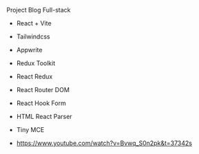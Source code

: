 Project Blog Full-stack

- React + Vite
- Tailwindcss
- Appwrite
- Redux Toolkit
- React Redux
- React Router DOM
- React Hook Form
- HTML React Parser
- Tiny MCE


- https://www.youtube.com/watch?v=Bvwq_S0n2pk&t=37342s